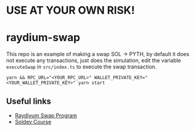 # USE AT YOUR OWN RISK!

# raydium-swap

This repo is an example of making a swap SOL -> PYTH, by default it does not execute any transactions, just does the simulation, edit the variable `executeSwap` in `src/index.ts` to execute the swap transaction.

`yarn && RPC_URL="<YOUR_RPC_URL>" WALLET_PRIVATE_KEY="<YOUR_WALLET_PRIVATE_KEY>" yarn start`

## Useful links

- [Raydiyum Swap Program](https://github.com/raydium-io/raydium-amm)
- [Soldev Course](https://www.soldev.app/course)
